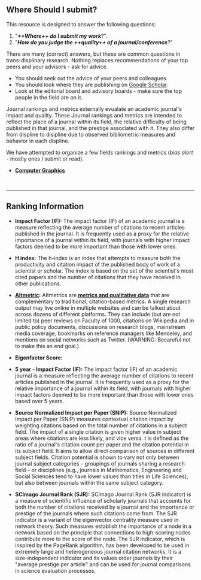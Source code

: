 Where Should I submit?
-----
This resource is designed to answer the following questions: 
1. "***++Where++ do I submit my work***?". 
2. "***How do you judge the ++quality++ of a journal/conference***?"

There are many (correct) answers, but these are common questions in trans-displinary research. Nothing replaces recommendations of your top peers and your advisors - ask for advice.

* You should seek out the advice of your peers and colleagues.
* You should look where they are publishing on [Google Scholar](https://scholar.google.com/).
* Look at the editorial board and advisory boards - make sure the top people in the field are on it.

Journal rankings and metrics externally evualate an academic journal's impact and quality. These Journal rankings and metrics are intended to reflect the place of a journal within its field, the relative difficulty of being published in that journal, and the prestige associated with it. They also differ from displine to disipline due to observed bibliometric measures and behavior in each displine. 

We have attempted to organize a few fields rankings and metrics (*bias alert* - mostly ones I submit or read).


* [**Computer Graphics**](ComputerGraphics.md)
<BR>
<HR>

Ranking Information
----------

- **Impact Factor (IF):** The impact factor (IF) of an academic journal is a measure reflecting the average number of citations to recent articles published in the journal. It is frequently used as a proxy for the relative importance of a journal within its field, with journals with higher impact factors deemed to be more important than those with lower ones. 

- **H index:** The h-index is an index that attempts to measure both the productivity and citation impact of the published body of work of a scientist or scholar. The index is based on the set of the scientist's most cited papers and the number of citations that they have received in other publications.

- **[Altmetric](https://www.altmetric.com):** Altmetrics are [**metrics and qualitative data**](https://www.altmetric.com/about-altmetrics/what-are-altmetrics/) that are complementary to traditional, citation-based metrics. A single research output may live online in multiple websites and can be talked about across dozens of different platforms. They can include (but are not limited to) peer reviews on Faculty of 1000, citations on Wikipedia and in public policy documents, discussions on research blogs, mainstream media coverage, bookmarks on reference managers like Mendeley, and mentions on social networks such as Twitter. (WARNING: Becareful not to make this an end goal.)

- **Eigenfactor Score:**


- **5 year - Impact Factor (IF):** The impact factor (IF) of an academic journal is a measure reflecting the average number of citations to recent articles published in the journal. It is frequently used as a proxy for the relative importance of a journal within its field, with journals with higher impact factors deemed to be more important than those with lower ones based over 5 years. 

- **Source Normalized Impact per Paper (SNIP):** Source Normalized Impact per Paper (SNIP) measures contextual citation impact by weighting citations based on the total number of citations in a subject field. The impact of a single citation is given higher value in subject areas where citations are less likely, and vice versa. t is defined as the ratio of a journal's citation count per paper and the citation potential in its subject field. It aims to allow direct comparison of sources in different subject fields. Citation potential is shown to vary not only between journal subject categories – groupings of journals sharing a research field – or disciplines (e.g., journals in Mathematics, Engineering and Social Sciences tend to have lower values than titles in Life Sciences), but also between journals within the same subject category. 

  
- **SCImago Journal Rank (SJR):** SCImago Journal Rank (SJR indicator) is a measure of scientific influence of scholarly journals that accounts for both the number of citations received by a journal and the importance or prestige of the journals where such citations come from. The SJR indicator is a variant of the eigenvector centrality measure used in network theory. Such measures establish the importance of a node in a network based on the principle that connections to high-scoring nodes contribute  more to the score of the node. The SJR indicator, which is inspired by the PageRank algorithm, has been developed to be used in extremely large and heterogeneous journal citation networks. It is a size-independent indicator and its values order journals by their "average prestige per article" and can be used for journal comparisons in science evaluation processes.
